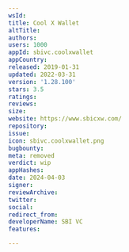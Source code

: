 ```yaml
---
wsId: 
title: Cool X Wallet
altTitle: 
authors: 
users: 1000
appId: sbivc.coolxwallet
appCountry: 
released: 2019-01-31
updated: 2022-03-31
version: '1.28.100'
stars: 3.5
ratings: 
reviews: 
size: 
website: https://www.sbicxw.com/
repository: 
issue: 
icon: sbivc.coolxwallet.png
bugbounty: 
meta: removed
verdict: wip
appHashes: 
date: 2024-04-03
signer: 
reviewArchive: 
twitter: 
social: 
redirect_from: 
developerName: SBI VC
features: 

---
```


